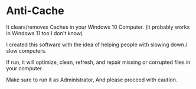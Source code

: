 # Anti-Cache
It clears/removes Caches in your Windows 10 Computer. (it probably works in Windows 11 too I don't know)

I created this software with the idea of helping people with slowing down / slow computers.

If run, it will optimize, clean, refresh, and repair missing or corrupted files in your computer.

Make sure to run it as Administrator, And please proceed with caution.

